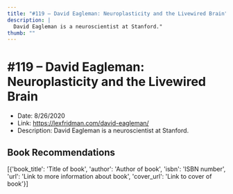 ```yaml
---
title: "#119 – David Eagleman: Neuroplasticity and the Livewired Brain"
description: |
  David Eagleman is a neuroscientist at Stanford."
thumb: ""
---
```


# #119 – David Eagleman: Neuroplasticity and the Livewired Brain

  - Date: 8/26/2020
  - Link: https://lexfridman.com/david-eagleman/
  - Description: David Eagleman is a neuroscientist at Stanford.

## Book Recommendations

[{'book_title': 'Title of book', 'author': 'Author of book', 'isbn': 'ISBN number', 'url': 'Link to more information about book', 'cover_url': 'Link to cover of book'}]